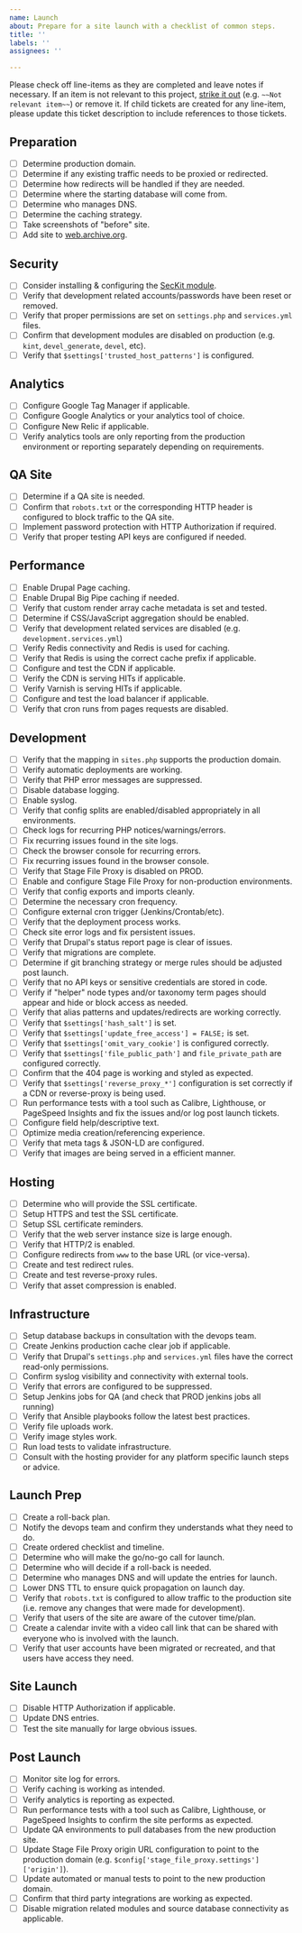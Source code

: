 ```yaml
---
name: Launch
about: Prepare for a site launch with a checklist of common steps.
title: ''
labels: ''
assignees: ''

---
```


Please check off line-items as they are completed and leave notes if necessary.
If an item is not relevant to this project, [strike it out](https://docs.github.com/en/github/writing-on-github/basic-writing-and-formatting-syntax#styling-text)
(e.g. `~~Not relevant item~~`) or remove it. If child tickets are created for
any line-item, please update this ticket description to include references to
those tickets.

## Preparation
- [ ] Determine production domain.
- [ ] Determine if any existing traffic needs to be proxied or redirected.
- [ ] Determine how redirects will be handled if they are needed.
- [ ] Determine where the starting database will come from.
- [ ] Determine who manages DNS.
- [ ] Determine the caching strategy.
- [ ] Take screenshots of "before" site.
- [ ] Add site to [web.archive.org](http://web.archive.org/).

## Security
- [ ] Consider installing & configuring the [SecKit module](https://www.drupal.org/project/seckit).
- [ ] Verify that development related accounts/passwords have been reset or removed.
- [ ] Verify that proper permissions are set on `settings.php` and
      `services.yml` files.
- [ ] Confirm that development modules are disabled on production
      (e.g. `kint`, `devel_generate`, `devel`, etc).
- [ ] Verify that `$settings['trusted_host_patterns']` is configured.

## Analytics
- [ ] Configure Google Tag Manager if applicable.
- [ ] Configure Google Analytics or your analytics tool of choice.
- [ ] Configure New Relic if applicable.
- [ ] Verify analytics tools are only reporting from the production environment
      or reporting separately depending on requirements.

## QA Site
- [ ] Determine if a QA site is needed.
- [ ] Confirm that `robots.txt` or the corresponding HTTP header is configured
      to block traffic to the QA site.
- [ ] Implement password protection with HTTP Authorization if required.
- [ ] Verify that proper testing API keys are configured if needed.

## Performance
- [ ] Enable Drupal Page caching.
- [ ] Enable Drupal Big Pipe caching if needed.
- [ ] Verify that custom render array cache metadata is set and tested.
- [ ] Determine if CSS/JavaScript aggregation should be enabled.
- [ ] Verify that development related services are disabled (e.g.
      `development.services.yml`)
- [ ] Verify Redis connectivity and Redis is used for caching.
- [ ] Verify that Redis is using the correct cache prefix if applicable.
- [ ] Configure and test the CDN if applicable.
- [ ] Verify the CDN is serving HITs if applicable.
- [ ] Verify Varnish is serving HITs if applicable.
- [ ] Configure and test the load balancer if applicable.
- [ ] Verify that cron runs from pages requests are disabled.

## Development
- [ ] Verify that the mapping in `sites.php` supports the production domain.
- [ ] Verify automatic deployments are working.
- [ ] Verify that PHP error messages are suppressed.
- [ ] Disable database logging.
- [ ] Enable syslog.
- [ ] Verify that config splits are enabled/disabled appropriately in all
      environments.
- [ ] Check logs for recurring PHP notices/warnings/errors.
- [ ] Fix recurring issues found in the site logs.
- [ ] Check the browser console for recurring errors.
- [ ] Fix recurring issues found in the browser console.
- [ ] Verify that Stage File Proxy is disabled on PROD.
- [ ] Enable and configure Stage File Proxy for non-production environments.
- [ ] Verify that config exports and imports cleanly.
- [ ] Determine the necessary cron frequency.
- [ ] Configure external cron trigger (Jenkins/Crontab/etc).
- [ ] Verify that the deployment process works.
- [ ] Check site error logs and fix persistent issues.
- [ ] Verify that Drupal's status report page is clear of issues.
- [ ] Verify that migrations are complete.
- [ ] Determine if git branching strategy or merge rules should be adjusted post
      launch.
- [ ] Verify that no API keys or sensitive credentials are stored in code.
- [ ] Verify if "helper" node types and/or taxonomy term pages should appear and
      hide or block access as needed.
- [ ] Verify that alias patterns and updates/redirects are working correctly.
- [ ] Verify that `$settings['hash_salt']` is set.
- [ ] Verify that `$settings['update_free_access'] = FALSE;` is set.
- [ ] Verify that `$settings['omit_vary_cookie']` is configured correctly.
- [ ] Verify that `$settings['file_public_path']` and `file_private_path` are
      configured correctly.
- [ ] Confirm that the 404 page is working and styled as expected.
- [ ] Verify that `$settings['reverse_proxy_*']` configuration is set correctly
      if a CDN or reverse-proxy is being used.
- [ ] Run performance tests with a tool such as Calibre, Lighthouse, or
      PageSpeed Insights and fix the issues and/or log post launch tickets.
- [ ] Configure field help/descriptive text.
- [ ] Optimize media creation/referencing experience.
- [ ] Verify that meta tags & JSON-LD are configured.
- [ ] Verify that images are being served in a efficient manner.

## Hosting
- [ ] Determine who will provide the SSL certificate.
- [ ] Setup HTTPS and test the SSL certificate.
- [ ] Setup SSL certificate reminders.
- [ ] Verify that the web server instance size is large enough.
- [ ] Verify that HTTP/2 is enabled.
- [ ] Configure redirects from `www` to the base URL (or vice-versa).
- [ ] Create and test redirect rules.
- [ ] Create and test reverse-proxy rules.
- [ ] Verify that asset compression is enabled.

## Infrastructure
- [ ] Setup database backups in consultation with the devops team.
- [ ] Create Jenkins production cache clear job if applicable.
- [ ] Verify that Drupal's `settings.php` and `services.yml` files have the
      correct read-only permissions.
- [ ] Confirm syslog visibility and connectivity with external tools.
- [ ] Verify that errors are configured to be suppressed.
- [ ] Setup Jenkins jobs for QA (and check that PROD jenkins jobs all running)
- [ ] Verify that Ansible playbooks follow the latest best practices.
- [ ] Verify file uploads work.
- [ ] Verify image styles work.
- [ ] Run load tests to validate infrastructure.
- [ ] Consult with the hosting provider for any platform specific launch steps
      or advice.

## Launch Prep
- [ ] Create a roll-back plan.
- [ ] Notify the devops team and confirm they understands what they need to do.
- [ ] Create ordered checklist and timeline.
- [ ] Determine who will make the go/no-go call for launch.
- [ ] Determine who will decide if a roll-back is needed.
- [ ] Determine who manages DNS and will update the entries for launch.
- [ ] Lower DNS TTL to ensure quick propagation on launch day.
- [ ] Verify that `robots.txt` is configured to allow traffic to the production
      site (i.e. remove any changes that were made for development).
- [ ] Verify that users of the site are aware of the cutover time/plan.
- [ ] Create a calendar invite with a video call link that can be shared with
      everyone who is involved with the launch.
- [ ] Verify that user accounts have been migrated or recreated, and that users
      have access they need.

## Site Launch
- [ ] Disable HTTP Authorization if applicable.
- [ ] Update DNS entries.
- [ ] Test the site manually for large obvious issues.

## Post Launch
- [ ] Monitor site log for errors.
- [ ] Verify caching is working as intended.
- [ ] Verify analytics is reporting as expected.
- [ ] Run performance tests with a tool such as Calibre, Lighthouse, or
      PageSpeed Insights to confirm the site performs as expected.
- [ ] Update QA environments to pull databases from the new production site.
- [ ] Update Stage File Proxy origin URL configuration to point to the
      production domain (e.g. `$config['stage_file_proxy.settings']['origin']`).
- [ ] Update automated or manual tests to point to the new production domain.
- [ ] Confirm that third party integrations are working as expected.
- [ ] Disable migration related modules and source database connectivity as
      applicable.
